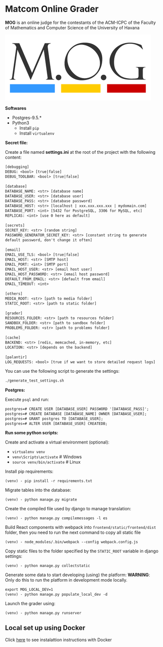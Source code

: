 # Matcom Online Grader

**MOG** is an online judge for the contestants of the ACM-ICPC of the Faculty of Mathematics and Computer Science of the University of Havana

[![](mog/static/mog/images/logo.png)](mog/static/mog/images/logo.png)

**Softwares**

- Postgres-9.5.\*
- Python3
  - Install `pip`
  - Install `virtualenv`

**Secret file:**

Create a file named **settings.ini** at the root of the project with the following content:

```
[debugging]
DEBUG: <bool> [true|false]
DEBUG_TOOLBAR: <bool> [true|false]

[database]
DATABASE_NAME: <str> [database name]
DATABASE_USER: <str> [database user]
DATABASE_PASS: <str> [database password]
DATABASE_HOST: <str> [localhost | xxx.xxx.xxx.xxx | mydomain.com]
DATABASE_PORT: <int> [5432 for PostgreSQL, 3306 for MySQL, etc]
REPLICAS: <int> [use 0 here as default]

[secrets]
SECRET_KEY: <str> [random string]
PASSWORD_GENERATOR_SECRET_KEY: <str> [constant string to generate default password, don't change it often]

[email]
EMAIL_USE_TLS: <bool> [true|false]
EMAIL_HOST: <str> [SMTP host]
EMAIL_PORT: <int> [SMTP port]
EMAIL_HOST_USER: <str> [email host user]
EMAIL_HOST_PASSWORD: <str> [email host password]
DEFAULT_FROM_EMAIL: <str> [default from email]
EMAIL_TIMEOUT: <int>

[others]
MEDIA_ROOT: <str> [path to media folder]
STATIC_ROOT: <str> [path to static folder]

[grader]
RESOURCES_FOLDER: <str> [path to resources folder]
SANDBOX_FOLDER: <str> [path to sandbox folder]
PROBLEMS_FOLDER: <str> [path to problems folder]

[cache]
BACKEND: <str> [redis, memcached, in-memory, etc]
LOCATION: <str> [depends on the backend]

[palantir]
LOG_REQUESTS: <bool> [true if we want to store detailed request logs]
```

You can use the following script to generate the settings:

```bash
./generate_test_settings.sh
```

**Postgres:**

Execute `psql` and run:

```
postgres=# CREATE USER [DATABASE_USER] PASSWORD '[DATABASE_PASS]';
postgres=# CREATE DATABASE [DATABASE_NAME] OWNER [DATABASE_USER];
postgres=# GRANT postgres TO [DATABASE_USER];
postgres=# ALTER USER [DATABASE_USER] CREATEDB;
```

**Run some python scripts:**

Create and activate a virtual environment (optional):

- `virtualenv venv`
- `venv\Scripts\activate` # Windows
- `source venv/bin/activate` # Linux

Install pip requirements:

```
(venv) - pip install -r requirements.txt
```

Migrate tables into the database:

```
(venv) - python manage.py migrate
```

Create the compiled file used by django to manage translation:

```
(venv) - python manage.py compilemessages -l es
```

Build React components with webpack into `frontend/static/frontend/dist` folder, then you need to run the next command to copy all static file

```
(venv) - node_modules/.bin/webpack --config webpack.config.js
```

Copy static files to the folder specified by the `STATIC_ROOT` variable in django settings:

```
(venv) - python manage.py collectstatic
```

Generate some data to start developing (using) the platform:
**WARNING**: Only do this to run the platform in development mode locally.

```
export MOG_LOCAL_DEV=1
(venv) - python manage.py populate_local_dev -d
```

Launch the grader using:

```
(venv) - python manage.py runserver
```

## Local set up using Docker

Click [here](./docs/LOCAL_SETUP_DOCKER.md) to see instalattion instructions with Docker
